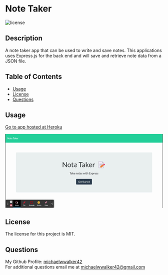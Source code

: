# Note Taker
  ![license](https://img.shields.io/badge/license-MIT-orange.svg)

  ## Description
  A note taker app that can be used to write and save notes. This applications uses Express.js for the back end and will save and retrieve note data from a JSON file.
  ## Table of Contents  
  * [Usage](#usage)  
  * [License](#license) 
  * [Questions](#questions) 
  ## Usage
  [Go to app hosted at Heroku](https://walker-note-taker.herokuapp.com)  

  ![note-taker-demo](assets/images/note-taker-demo.gif)    
  ## License
  The license for this project is MIT. 
  ## Questions
  My Github Profile: [michaelwwalker42](https://github.com/michaelwwalker42)  
  For additional questions email me at michaelwwalker42@gmail.com  


